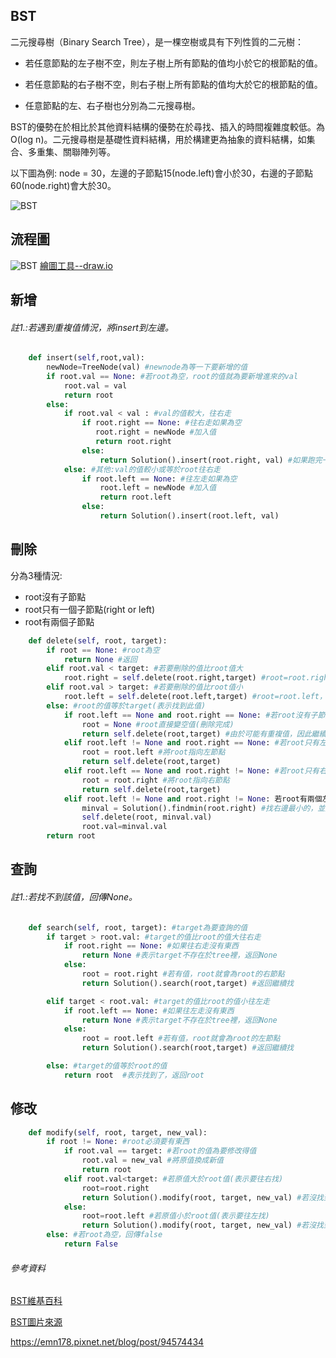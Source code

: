 ## BST
二元搜尋樹（Binary Search Tree），是一棵空樹或具有下列性質的二元樹：

* 若任意節點的左子樹不空，則左子樹上所有節點的值均小於它的根節點的值。

* 若任意節點的右子樹不空，則右子樹上所有節點的值均大於它的根節點的值。

* 任意節點的左、右子樹也分別為二元搜尋樹。

BST的優勢在於相比於其他資料結構的優勢在於尋找、插入的時間複雜度較低。為 O(log n)。二元搜尋樹是基礎性資料結構，用於構建更為抽象的資料結構，如集合、多重集、關聯陣列等。

以下圖為例:
node = 30，左邊的子節點15(node.left)會小於30，右邊的子節點60(node.right)會大於30。

![BST](https://github.com/tzuying0312/Learning-Code/blob/master/photo/binary-search-tree.png)

## 流程圖
![BST](https://github.com/tzuying0312/Learning-Code/blob/master/photo/BST.jpg)
[繪圖工具--draw.io](https://www.draw.io/)

## 新增
###### 註1.:若遇到重複值情況，將insert到左邊。
```python
    def insert(self,root,val):
        newNode=TreeNode(val) #newnode為等一下要新增的值
        if root.val == None: #若root為空，root的值就為要新增進來的val
            root.val = val 
            return root
        else: 
            if root.val < val : #val的值較大，往右走
                if root.right == None: #往右走如果為空
                   root.right = newNode #加入值
                   return root.right
                else: 
                    return Solution().insert(root.right, val) #如果跑完一次還沒找到位置(None)，則返回insert找
            else: #其他:val的值較小或等於root往右走
                if root.left == None: #往左走如果為空
                    root.left = newNode #加入值
                    return root.left
                else: 
                    return Solution().insert(root.left, val)
```
## 刪除
分為3種情況:
* root沒有子節點
* root只有一個子節點(right or left)
* root有兩個子節點

```python
    def delete(self, root, target):
        if root == None: #root為空
            return None #返回
        elif root.val < target: #若要刪除的值比root值大
            root.right = self.delete(root.right,target) #root=root.right，繼續往左找
        elif root.val > target: #若要刪除的值比root值小
            root.left = self.delete(root.left,target) #root=root.left，繼續往右找
        else: #root的值等於target(表示找到此值)
            if root.left == None and root.right == None: #若root沒有子節點
                root = None #root直接變空值(刪除完成)
                return self.delete(root,target) #由於可能有重複值，因此繼續找
            elif root.left != None and root.right == None: #若root只有左節點
                root = root.left #將root指向左節點
                return self.delete(root,target)
            elif root.left == None and root.right != None: #若root只有右節點
                root = root.right #將root指向右節點
                return self.delete(root,target)
            elif root.left != None and root.right != None: 若root有兩個左右子節點
                minval = Solution().findmin(root.right) #找右邊最小的，並將值取為minval
                self.delete(root, minval.val) 
                root.val=minval.val 
        return root
```

## 查詢
###### 註1.:若找不到該值，回傳None。
```python
    def search(self, root, target): #target為要查詢的值
        if target > root.val: #target的值比root的值大往右走
            if root.right == None: #如果往右走沒有東西
                return None #表示target不存在於tree裡，返回None
            else:
                root = root.right #若有值，root就會為root的右節點
                return Solution().search(root,target) #返回繼續找

        elif target < root.val: #target的值比root的值小往左走
            if root.left == None: #如果往左走沒有東西
                return None #表示target不存在於tree裡，返回None
            else:
                root = root.left #若有值，root就會為root的左節點
                return Solution().search(root,target) #返回繼續找

        else: #target的值等於root的值
            return root  #表示找到了，返回root
```

## 修改
```python
    def modify(self, root, target, new_val):
        if root != None: #root必須要有東西
            if root.val == target: #若root的值為要修改得值
                root.val = new_val #將原值換成新值
                return root  
            elif root.val<target: #若原值大於root值(表示要往右找)
                root=root.right
                return Solution().modify(root, target, new_val) #若沒找到返回繼續
            else:
                root=root.left #若原值小於root值(表示要往左找)
                return Solution().modify(root, target, new_val) #若沒找到返回繼續
        else: #若root為空，回傳false
            return False
```

###### 參考資料
[BST維基百科](https://zh.wikipedia.org/wiki/%E4%BA%8C%E5%85%83%E6%90%9C%E5%B0%8B%E6%A8%B9)

[BST圖片來源](https://www.javatpoint.com/binary-search-tree)

https://emn178.pixnet.net/blog/post/94574434
